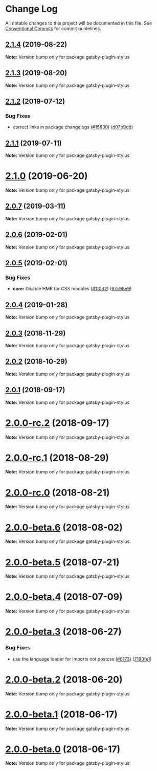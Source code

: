 # Change Log

All notable changes to this project will be documented in this file.
See [Conventional Commits](https://conventionalcommits.org) for commit guidelines.

## [2.1.4](https://github.com/gatsbyjs/gatsby/compare/gatsby-plugin-stylus@2.1.3...gatsby-plugin-stylus@2.1.4) (2019-08-22)

**Note:** Version bump only for package gatsby-plugin-stylus

## [2.1.3](https://github.com/gatsbyjs/gatsby/compare/gatsby-plugin-stylus@2.1.2...gatsby-plugin-stylus@2.1.3) (2019-08-20)

**Note:** Version bump only for package gatsby-plugin-stylus

## [2.1.2](https://github.com/gatsbyjs/gatsby/compare/gatsby-plugin-stylus@2.1.1...gatsby-plugin-stylus@2.1.2) (2019-07-12)

### Bug Fixes

- correct links in package changelogs ([#15630](https://github.com/gatsbyjs/gatsby/issues/15630)) ([d07b9dd](https://github.com/gatsbyjs/gatsby/commit/d07b9dd))

## [2.1.1](https://github.com/gatsbyjs/gatsby/compare/gatsby-plugin-stylus@2.1.0...gatsby-plugin-stylus@2.1.1) (2019-07-11)

**Note:** Version bump only for package gatsby-plugin-stylus

# [2.1.0](https://github.com/gatsbyjs/gatsby/compare/gatsby-plugin-stylus@2.0.7...gatsby-plugin-stylus@2.1.0) (2019-06-20)

**Note:** Version bump only for package gatsby-plugin-stylus

## [2.0.7](https://github.com/gatsbyjs/gatsby/compare/gatsby-plugin-stylus@2.0.6...gatsby-plugin-stylus@2.0.7) (2019-03-11)

**Note:** Version bump only for package gatsby-plugin-stylus

## [2.0.6](https://github.com/gatsbyjs/gatsby/compare/gatsby-plugin-stylus@2.0.5...gatsby-plugin-stylus@2.0.6) (2019-02-01)

**Note:** Version bump only for package gatsby-plugin-stylus

## [2.0.5](https://github.com/gatsbyjs/gatsby/compare/gatsby-plugin-stylus@2.0.4...gatsby-plugin-stylus@2.0.5) (2019-02-01)

### Bug Fixes

- **core:** Disable HMR for CSS modules ([#11032](https://github.com/gatsbyjs/gatsby/issues/11032)) ([97c98e9](https://github.com/gatsbyjs/gatsby/commit/97c98e9))

## [2.0.4](https://github.com/gatsbyjs/gatsby/compare/gatsby-plugin-stylus@2.0.3...gatsby-plugin-stylus@2.0.4) (2019-01-28)

**Note:** Version bump only for package gatsby-plugin-stylus

<a name="2.0.3"></a>

## [2.0.3](https://github.com/gatsbyjs/gatsby/compare/gatsby-plugin-stylus@2.0.2...gatsby-plugin-stylus@2.0.3) (2018-11-29)

**Note:** Version bump only for package gatsby-plugin-stylus

<a name="2.0.2"></a>

## [2.0.2](https://github.com/gatsbyjs/gatsby/compare/gatsby-plugin-stylus@2.0.1...gatsby-plugin-stylus@2.0.2) (2018-10-29)

**Note:** Version bump only for package gatsby-plugin-stylus

<a name="2.0.1"></a>

## [2.0.1](https://github.com/gatsbyjs/gatsby/compare/gatsby-plugin-stylus@2.0.0-rc.2...gatsby-plugin-stylus@2.0.1) (2018-09-17)

**Note:** Version bump only for package gatsby-plugin-stylus

<a name="2.0.0-rc.2"></a>

# [2.0.0-rc.2](https://github.com/gatsbyjs/gatsby/compare/gatsby-plugin-stylus@2.0.0-rc.1...gatsby-plugin-stylus@2.0.0-rc.2) (2018-09-17)

**Note:** Version bump only for package gatsby-plugin-stylus

<a name="2.0.0-rc.1"></a>

# [2.0.0-rc.1](https://github.com/gatsbyjs/gatsby/compare/gatsby-plugin-stylus@2.0.0-rc.0...gatsby-plugin-stylus@2.0.0-rc.1) (2018-08-29)

**Note:** Version bump only for package gatsby-plugin-stylus

<a name="2.0.0-rc.0"></a>

# [2.0.0-rc.0](https://github.com/gatsbyjs/gatsby/compare/gatsby-plugin-stylus@2.0.0-beta.6...gatsby-plugin-stylus@2.0.0-rc.0) (2018-08-21)

**Note:** Version bump only for package gatsby-plugin-stylus

<a name="2.0.0-beta.6"></a>

# [2.0.0-beta.6](https://github.com/gatsbyjs/gatsby/compare/gatsby-plugin-stylus@2.0.0-beta.5...gatsby-plugin-stylus@2.0.0-beta.6) (2018-08-02)

**Note:** Version bump only for package gatsby-plugin-stylus

<a name="2.0.0-beta.5"></a>

# [2.0.0-beta.5](https://github.com/gatsbyjs/gatsby/compare/gatsby-plugin-stylus@2.0.0-beta.4...gatsby-plugin-stylus@2.0.0-beta.5) (2018-07-21)

**Note:** Version bump only for package gatsby-plugin-stylus

<a name="2.0.0-beta.4"></a>

# [2.0.0-beta.4](https://github.com/gatsbyjs/gatsby/compare/gatsby-plugin-stylus@2.0.0-beta.3...gatsby-plugin-stylus@2.0.0-beta.4) (2018-07-09)

**Note:** Version bump only for package gatsby-plugin-stylus

<a name="2.0.0-beta.3"></a>

# [2.0.0-beta.3](https://github.com/gatsbyjs/gatsby/compare/gatsby-plugin-stylus@2.0.0-beta.2...gatsby-plugin-stylus@2.0.0-beta.3) (2018-06-27)

### Bug Fixes

- use the language loader for imports not postcss ([#6173](https://github.com/gatsbyjs/gatsby/issues/6173)) ([7190fe1](https://github.com/gatsbyjs/gatsby/commit/7190fe1))

<a name="2.0.0-beta.2"></a>

# [2.0.0-beta.2](https://github.com/gatsbyjs/gatsby/compare/gatsby-plugin-stylus@2.0.0-beta.1...gatsby-plugin-stylus@2.0.0-beta.2) (2018-06-20)

**Note:** Version bump only for package gatsby-plugin-stylus

<a name="2.0.0-beta.1"></a>

# [2.0.0-beta.1](https://github.com/gatsbyjs/gatsby/compare/gatsby-plugin-stylus@2.0.0-beta.0...gatsby-plugin-stylus@2.0.0-beta.1) (2018-06-17)

**Note:** Version bump only for package gatsby-plugin-stylus

<a name="2.0.0-beta.0"></a>

# [2.0.0-beta.0](https://github.com/gatsbyjs/gatsby/compare/gatsby-plugin-stylus@1.1.21...gatsby-plugin-stylus@2.0.0-beta.0) (2018-06-17)

**Note:** Version bump only for package gatsby-plugin-stylus
